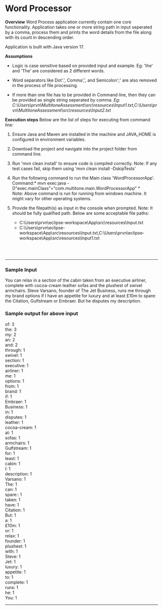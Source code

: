 # Word Processor

**Overview**
Word Process application currently contain one core functionality. Application takes one or more string path in input seperated by a comma, process them and prints the word details from the file along with its count in descending order. 

Application is built with Java version 17.


**Assumptions**

- Logic is case sensitive based on provided input and example. Eg:  'the' and 'The' are considered as 2 different words.
 
- Word separators like Dot'.', Comma',', and Semicolon';' are also removed in the process of file processing. 

- If more than one file has to be provided in Command line, then they can be provided as single string seperated by comma. *Eg: C:\Users\prvn\MultitoneAssessment\src\resources\Input1.txt,C:\Users\prvn\MultitoneAssessment\src\resources\Input2.txt*


**Execution steps**
Below are the list of steps for executing from command line:

1. Ensure Java and Maven are installed in the machine and JAVA_HOME is configured in environment variables.

2. Download the project and navigate into the project folder from command line.

3. Run 'mvn clean install' to ensure code is compiled correctly. Note: If any test cases fail, skip them using 'mvn clean install -DskipTests'

4. Run the following command to run the Main class 'WordProcessorApp'. Command:* mvn exec:java -D"exec.mainClass"="com.multitone.main.WordProcessorApp" * <br>
Note: Above command is run for running from windows machine. It might vary for other operating systems.

5. Provide the filepath(s) as input in the console when prompted. Note: It should be fully qualified path. Below are some acceptable file paths: <br>
 	- C:\Users\prvn\eclipse-workspace\App\src\resources\Input.txt <br>
 	- C:\Users\prvn\eclipse-workspace\App\src\resources\Input.txt,C:\Users\prvn\eclipse-workspace\App\src\resources\Input1.txt <br>


<br><br>

---
### Sample Input 

You can relax in a section of the cabin taken from an executive airliner,
complete with cocoa-cream leather sofas and the plushest of swivel armchairs.
Steve Varsano, founder of The Jet Business, runs me through my brand options
if I have an appetite for luxury and at least £10m to spare: the Citation,
Gulfstream or Embraer. But he disputes my description.

### Sample output for above input
 of: 3 
<br> the: 3
<br> my: 2
<br> an: 2
<br> and: 2
<br> through: 1
<br> swivel: 1
<br> section: 1
<br> executive: 1
<br> airliner: 1
<br> me: 1
<br> options: 1
<br> from: 1
<br> brand: 1
<br> if: 1
<br> Embraer: 1
<br> Business: 1
<br> in: 1
<br> disputes: 1
<br> leather: 1
<br> cocoa-cream: 1
<br> at: 1
<br> sofas: 1
<br> armchairs: 1
<br> Gulfstream: 1
<br> for: 1
<br> least: 1
<br> cabin: 1
<br> I: 1
<br> description: 1
<br> Varsano: 1
<br> The: 1
<br> can: 1
<br> spare:: 1
<br> taken: 1
<br> have: 1
<br> Citation: 1
<br> But: 1
<br> a: 1
<br> £10m: 1
<br> or: 1
<br> relax: 1
<br> founder: 1
<br> plushest: 1
<br> with: 1
<br> Steve: 1
<br> Jet: 1
<br> luxury: 1
<br> appetite: 1
<br> to: 1
<br> complete: 1
<br> runs: 1
<br> he: 1
<br> You: 1

---
 	 
 	
 	
 	